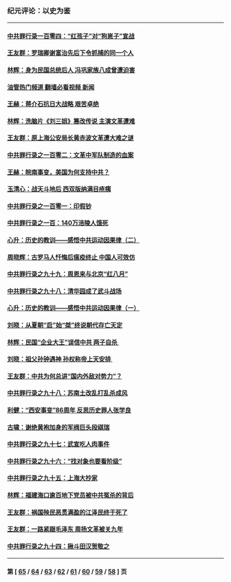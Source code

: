 ### 纪元评论：以史为鉴
---
#### [中共罪行录一百零四：“红孩子”对“狗崽子”宣战](../../pages/nsc1028/n13908811.md?01180330) 
#### [王友群：罗瑞卿谢富治先后下令抓捕的同一个人](../../pages/nsc1028/n13907857.md?01180330) 
#### [林辉：身为民国总统后人 冯巩家族八成曾遭迫害](../../pages/nsc1028/n13907756.md?01180330) 
#### [油管热门频道 翻墙必看视频 新闻](ok?01180330)
#### [王赫：蒋介石抗日大战略 艰苦卓绝](../../pages/nsc1028/n13904249.md?01180330) 
#### [林辉：洗脑片《刘三姐》篡改传说 主演文革遭难](../../pages/nsc1028/n13899238.md?01180330) 
#### [王友群：原上海公安局长黄赤波文革遭大难之谜](../../pages/nsc1028/n13898139.md?01180330) 
#### [中共罪行录之一百零二：文革中军队制造的血案](../../pages/nsc1028/n13897782.md?01180330) 
#### [王赫：皖南事变，美国为何支持中共？](../../pages/nsc1028/n13897035.md?01180330) 
#### [玉清心：战天斗地后 西双版纳满目疮痍](../../pages/nsc1028/n13895566.md?01180330) 
#### [中共罪行录之一百零一：印假钞](../../pages/nsc1028/n13896066.md?01180330) 
#### [中共罪行录之一百：140万涪陵人饿死](../../pages/nsc1028/n13892716.md?01180330) 
#### [心升：历史的教训——感悟中共运动因果律（二）](../../pages/nsc1028/n13892402.md?01180330) 
#### [周晓辉：古罗马人忏悔后瘟疫终止 中国人可效仿](../../pages/nsc1028/n13891767.md?01180330) 
#### [中共罪行录之九十九：周恩来与北京“红八月”](../../pages/nsc1028/n13892095.md?01180330) 
#### [中共罪行录之九十八：清华园成了武斗战场](../../pages/nsc1028/n13891003.md?01180330) 
#### [心升：历史的教训——感悟中共运动因果律（一）](../../pages/nsc1028/n13890731.md?01180330) 
#### [刘晓：从夏朝“启”始“桀”终说朝代存亡天定](../../pages/nsc1028/n13874028.md?01180330) 
#### [林辉：民国“企业大王”误信中共  两子自杀 ](../../pages/nsc1028/n13886313.md?01180330) 
#### [刘晓：祖父孙钟遇神 孙权称帝上天安排 ](../../pages/nsc1028/n13882761.md?01180330) 
#### [王友群：中共为何总讲“国内外敌对势力”？](../../pages/nsc1028/n13881858.md?01180330) 
#### [中共罪行录之九十八：苏南土改乱打乱杀成风](../../pages/nsc1028/n13881845.md?01180330) 
#### [利健：“西安事变”86周年 反思历史罪人张学良](../../pages/nsc1028/n13882019.md?01180330) 
#### [古啸：谢绝黄袍加身的军阀巨头段祺瑞](../../pages/nsc1028/n13881966.md?01180330) 
#### [中共罪行录之九十七：武宣吃人肉事件](../../pages/nsc1028/n13881566.md?01180330) 
#### [中共罪行录之九十六：“找对象也要看阶级”](../../pages/nsc1028/n13880181.md?01180330) 
#### [中共罪行录之九十五：上海大抄家](../../pages/nsc1028/n13879492.md?01180330) 
#### [林辉：福建海口逾百地下党员被中共冤杀的背后](../../pages/nsc1028/n13878946.md?01180330) 
#### [王友群：祸国殃民恶贯满盈的江泽民终于死了](../../pages/nsc1028/n13876096.md?01180330) 
#### [王友群：一路紧跟毛泽东 周扬文革被关九年](../../pages/nsc1028/n13873383.md?01180330) 
#### [中共罪行录之九十四：揪斗田汉贺敬之](../../pages/nsc1028/n13872944.md?01180330) 

---
#### 第 [ [65](./65.md?01180330) / [64](./64.md?01180330) / [63](./63.md?01180330) / [62](./62.md?01180330) / [61](./61.md?01180330) / [60](./60.md?01180330) / [59](./59.md?01180330) / [58](./58.md?01180330) ] 页
